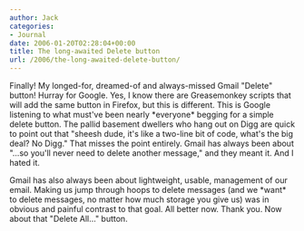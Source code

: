 ```yaml
---
author: Jack
categories:
- Journal
date: 2006-01-20T02:28:04+00:00
title: The long-awaited Delete button
url: /2006/the-long-awaited-delete-button/
---
```


Finally! My longed-for, dreamed-of and always-missed Gmail "Delete" button! Hurray for Google. Yes, I know there are Greasemonkey scripts that will add the same button in Firefox, but this is different. This is Google listening to what must've been nearly \*everyone\* begging for a simple delete button. The pallid basement dwellers who hang out on Digg are quick to point out that "sheesh dude, it's like a two-line bit of code, what's the big deal? No Digg." That misses the point entirely. Gmail has always been about "&#8230;so you'll never need to delete another message," and they meant it. And I hated it. 

Gmail has also always been about lightweight, usable, management of our email. Making us jump through hoops to delete messages (and we \*want\* to delete messages, no matter how much storage you give us) was in obvious and painful contrast to that goal. All better now. Thank you. Now about that "Delete All&#8230;" button.